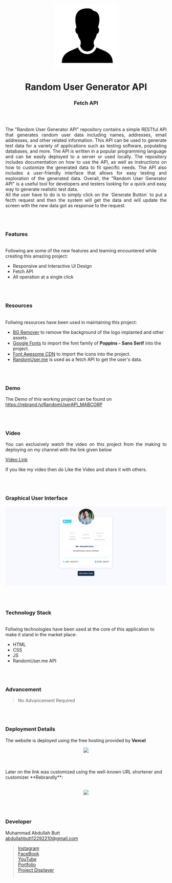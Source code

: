 <p align="center">
  <img src = "/images/logo.png" width="200">
</p>

<h1 align="center">
  Random User Generator API
</h1>

<h3 align="center">
  Fetch API
</h3>


<br><br>

<p align="justify">
The "Random User Generator API" repository contains a simple RESTful API that generates random user data including names, addresses, email addresses, and other related information. This API can be used to generate test data for a variety of applications such as testing software, populating databases, and more. The API is written in a popular programming language and can be easily deployed to a server or used locally. The repository includes documentation on how to use the API, as well as instructions on how to customize the generated data to fit specific needs. The API also includes a user-friendly interface that allows for easy testing and exploration of the generated data. Overall, the "Random User Generator API" is a useful tool for developers and testers looking for a quick and easy way to generate realistic test data. <br>
All the user have to do is to simply click on the `Generate Button` to put a fecth request and then the system will get the data and will update the screen with the new data got as response to the request.   
</p>


<br><br>
<!-- ................................................................................................................................. -->


### Features
<br>
Following are some of the new features and learning encountered while creating this amazing project:

- Responsive and Interactive UI Design
- Fetch API
- All operation at a single click


<br><br>
<!-- ................................................................................................................................. -->


### Resources
<br>
Follwing resources have been used in maintaining this project:

- [BG Remover](https://www.remove.bg/upload) to remove the background of the logo implanted and other assets.
- [Google Fonts](https://fonts.google.com/) to import the font family of <b>Poppins - Sans Serif</b> into the project.
- [Font Awesome CDN](https://cdnjs.com/libraries/font-awesome) to import the icons into the project. 
- [RandomUser.me](https://randomuser.me/api/) is used as a fetch API to get the user's data.


<br><br>
<!-- ................................................................................................................................. -->


### Demo
<p align="justify">
  The Demo of this working project can be found on <br>
  <a href="https://rebrand.ly/RandomUserAPI_MABCORP">https://rebrand.ly/RandomUserAPI_MABCORP</a>
</p>


<br><br>
<!-- ................................................................................................................................. -->



### Video
<p align="justify">
You can exclusively watch the video on this project from the making to deploying on my     channel with the link given below<br>

  [Video Link](# ) <br>

  If you like my video then do Like the Video and share it with others.
</p>


<br><br>
<!-- ................................................................................................................................. -->



### Graphical User Interface
![GUI for this Project](/images/demo.png)


<br><br>
<!-- ................................................................................................................................. -->




### Technology Stack
<br>
Follwing technologies have been used at the core of this application to make it stand in the market place:

- HTML
- CSS
- JS
- RandomUser.me API


<br><br>
<!-- ................................................................................................................................. -->


### Advancement

> No Advancement Required

<br><br>
<!-- ................................................................................................................................. -->


### Deployment Details

The website is deployed using the free hosting provided by **Vercel**
<p align = "center">
  <img src = "https://branditechture.agency/brand-logos/wp-content/uploads/wpdm-cache/Vercel-900x0.png" width = "300">
</p>
<br><br>
Later on the link was customized using the well-known URL shortener and customizer **Rebrandly**:<br><br>
<p align = "center">
  <img src = "https://www.rebrandly.com/images/URL-Shortener.fileextension.svg" width = "300">
</p>


<br><br>
<!-- ................................................................................................................................. -->


### Developer

Muhammad Abdullah Butt <br>
abdullahbutt12292210@gmail.com <br>
> [Instagram](https://www.instagram.com/abdullah.butt.22/)<br>
> [FaceBook](https://www.facebook.com/profile.php?id=100076291614529)<br>
> [YouTube](https://www.youtube.com/channel/UCnuOFQyMywg-KuoN-lmav1Q)<br>
> [Portfolio](https://rebrand.ly/MuhammadAbdullahButt_MABCORP)<br>
> [Project Displayer]( https://rebrand.ly/ProjectDisplayer_MABCORP)
<br><br>
<!-- ................................................................................................................................. -->






